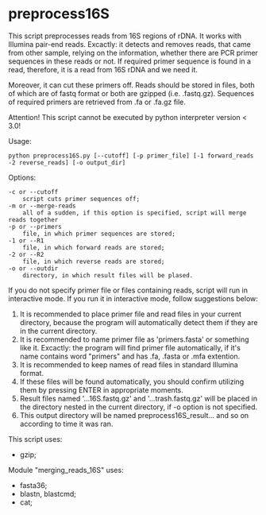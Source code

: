 # preprocess16S


This script preprocesses reads from 16S regions of rDNA. It works with Illumina pair-end reads.
Excactly: it detects and removes reads, that came from other sample, relying on the information,
    whether there are PCR primer sequences in these reads or not. If required primer sequence is
    found in a read, therefore, it is a read from 16S rDNA and we need it.

Moreover, it can cut these primers off.
Reads should be stored in files, both of which are of fastq format or both are gzipped (i.e. .fastq.gz).
Sequences of required primers are retrieved from .fa or .fa.gz file.

Attention! This script cannot be executed by python interpreter version < 3.0!

Usage:

    python preprocess16S.py [--cutoff] [-p primer_file] [-1 forward_reads -2 reverse_reads] [-o output_dir]

Options:

    -c or --cutoff 
        script cuts primer sequences off;
    -m or --merge-reads
        all of a sudden, if this option is specified, script will merge reads together
    -p or --primers
        file, in which primer sequences are stored;
    -1 or --R1
        file, in which forward reads are stored;
    -2 or --R2
        file, in which reverse reads are stored;
    -o or --outdir
        directory, in which result files will be plased.

If you do not specify primer file or files containing reads, script will run in interactive mode.
If you run it in interactive mode, follow suggestions below:
1) It is recommended to place primer file and read files in your current directory, because the program will automatically detect them
	if they are in the current directory.
2) It is recommended to name primer file as 'primers.fasta' or something like it.
    Excactly: the program will find primer file automatically, if it's name
    contains word "primers" and has .fa, .fasta or .mfa extention.
3) It is recommended to keep names of read files in standard Illumina format.
3) If these files will be found automatically, you should confirm utilizing them
    by pressing ENTER in appropriate moments.
4) Result files named '...16S.fastq.gz' and '...trash.fastq.gz' will be
    placed in the directory nested in the current directory, if -o option is not specified.
5) This output directory will be named preprocess16S_result... and so on according to time it was ran.

This script uses:
- gzip;

Module "merging_reads_16S" uses:
- fasta36;
- blastn, blastcmd;
- cat;

